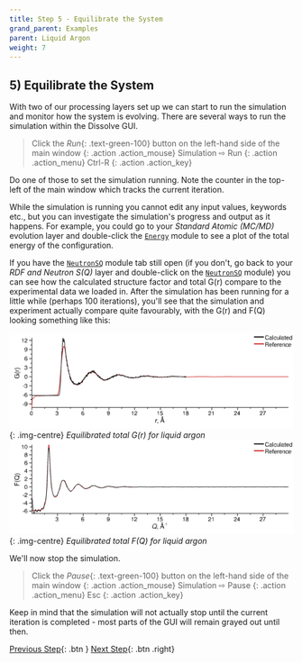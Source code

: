 ```yaml
---
title: Step 5 - Equilibrate the System
grand_parent: Examples
parent: Liquid Argon
weight: 7
---
```


## 5) Equilibrate the System

With two of our processing layers set up we can start to run the simulation and monitor how the system is evolving. There are several ways to run the simulation within the Dissolve GUI.

> Click the _Run_{: .text-green-100} button on the left-hand side of the main window
{: .action .action_mouse}
> Simulation &#8680; Run
{: .action .action_menu}
> Ctrl-R
{: .action .action_key}

Do one of those to set the simulation running. Note the counter in the top-left of the main window which tracks the current iteration.

While the simulation is running you cannot edit any input values, keywords etc., but you can investigate the simulation's progress and output as it happens. For example, you could go to your _Standard Atomic (MC/MD)_ evolution layer and double-click the [`Energy`](../../userguide/modules/energy) module to see a plot of the total energy of the configuration.

If you have the [`NeutronSQ`](../../userguide/modules/neutronsq) module tab still open (if you don't, go back to your _RDF and Neutron S(Q)_ layer and double-click on the [`NeutronSQ`](../../userguide/modules/neutronsq) module) you can see how the calculated structure factor and total G(r) compare to the experimental data we loaded in. After the simulation has been running for a little while (perhaps 100 iterations), you'll see that the simulation and experiment actually compare quite favourably, with the G(r) and F(Q) looking something like this:

![](equilibrated-gr.png){: .img-centre}
*Equilibrated total G(r) for liquid argon*
![](equilibrated-fq.png){: .img-centre}
*Equilibrated total F(Q) for liquid argon*

We'll now stop the simulation.

> Click the _Pause_{: .text-green-100} button on the left-hand side of the main window
{: .action .action_mouse}
> Simulation &#8680; Pause
{: .action .action_menu}
> Esc
{: .action .action_key}

Keep in mind that the simulation will not actually stop until the current iteration is completed - most parts of the GUI will remain grayed out until then.

[Previous Step](/docs/examples/argon/step4b/){: .btn }   [Next Step](/docs/examples/argon/step6/){: .btn .right}
